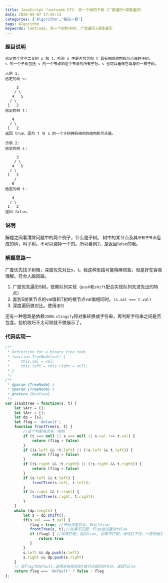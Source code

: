 ```yaml
---
title: JavaScript：leetcode_572. 另一个树的子树（广度遍历+深度遍历）
date: 2020-05-07 17:59:13
categories: ['Algorithm','每日一题']
tags: Algorithm
keywords: leetcode, 另一个树的子树, 广度遍历+深度遍历
---
```


### 题目说明
```
给定两个非空二叉树 s 和 t，检验 s 中是否包含和 t 具有相同结构和节点值的子树。
s 的一个子树包括 s 的一个节点和这个节点的所有子孙。s 也可以看做它自身的一棵子树。

示例 1:
给定的树 s:

     3
    / \
   4   5
  / \
 1   2
给定的树 t：

   4 
  / \
 1   2
返回 true，因为 t 与 s 的一个子树拥有相同的结构和节点值。

示例 2:
给定的树 s：

     3
    / \
   4   5
  / \
 1   2
    /
   0
给定的树 t：

   4
  / \
 1   2
返回 false。
```
### 说明
解题之间看清除问题中的两个例子，什么是子树。
树中的某节点及其`所有子节点`组成的树，叫子树。不可以漏掉一个的。所以看例2，是返回false的哦。
### 解题思路一
广度优先找子树根，深度优先对比s，t。我这种思路可能稍麻烦些，但是好在容易理解。符合人脑回路。

1. 广度优先遍历S树。依赖队列实现（`push`和`shift`配合实现队列先进先出的特点）
2. 直到S树某节点的val值和T树的根节点val值相同时。`(s.val === t.val)`
3. 深度遍历做对比。使用`递归`

还有一种思路是依赖`JSON.stingify`将对象转换成字符串，再判断字符串之间是否包含。投机取巧不太可取就不做展示了。

### 代码实现一
```javascript
/**
 * Definition for a binary tree node.
 * function TreeNode(val) {
 *     this.val = val;
 *     this.left = this.right = null;
 * }
 */
/**
 * @param {TreeNode} s
 * @param {TreeNode} t
 * @return {boolean}
 */
var isSubtree = function(s, t) {
    let sArr = [];
    let tArr = [];
    let dp = [s];
    let flag = 'default';
    function frontTree(s, t) {
    	//这个判断有点多，哈哈
        if (t === null || s === null || s.val !== t.val) {
            return (flag = false)
        }
        if ((s.left && !t.left) || (!s.left && t.left)) {
            return (flag = false)
        }
        if ((s.right && !t.right) || (!s.right && t.right)) {
            return (flag = false)
        }
        if (s.left && t.left) {
            frontTree(s.left, t.left);
        }
        if (s.right && t.right) {
            frontTree(s.right, t.right);
        }
    }   
    while (dp.length) {
        let s = dp.shift();
        if(s.val === t.val) {
           flag = true; //开始深度对比，默认为true
           frontTree(s, t);//如果不匹配，flag会设置为false
           if (flag) { //如果匹配，返回true, 如果不匹配，继续往下找，一直到最后。
               return true
           }
        }
        s.left && dp.push(s.left)
        s.right && dp.push(s.right)
    }
    // 若flag为default,说明没有找到和t根节点相同的节点，返回false
    return flag === 'default' ? false : flag
};
```